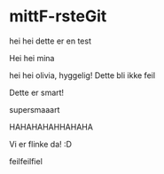 # mittF-rsteGit
hei hei dette er en test

Hei hei mina 


hei hei olivia, hyggelig!
Dette bli ikke feil 

Dette er smart! 


supersmaaart 

HAHAHAHAHHAHAHA 

Vi er flinke da! :D 

feilfeilfiel